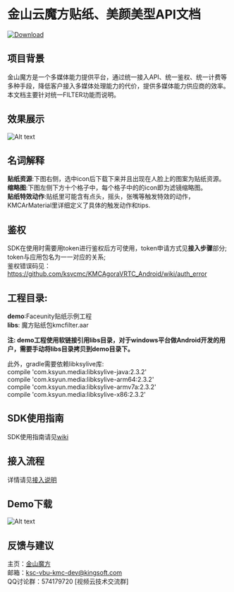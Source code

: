 # 金山云魔方贴纸、美颜美型API文档
[ ![Download](https://api.bintray.com/packages/ksvcmc/KMCFilter/libkmcfilter_faceunity/images/download.svg) ](https://bintray.com/ksvcmc/KMCFilter/libkmcfilter_faceunity/_latestVersion)

## 项目背景
金山魔方是一个多媒体能力提供平台，通过统一接入API、统一鉴权、统一计费等多种手段，降低客户接入多媒体处理能力的代价，提供多媒体能力供应商的效率。 本文档主要针对统一FILTER功能而说明。
## 效果展示
![Alt text](https://raw.githubusercontent.com/wiki/ksvcmc/KMCFuFilter_iOS/img.jpg)
## 名词解释
**贴纸资源**:下图右侧，选中icon后下载下来并且出现在人脸上的图案为贴纸资源。  
**缩略图**:下图左侧下方十个格子中，每个格子中的的icon即为滤镜缩略图。  
**贴纸特效动作**:贴纸里可能含有点头，摇头，张嘴等触发特效的动作，KMCArMaterial里详细定义了具体的触发动作和tips.  
## 鉴权
SDK在使用时需要用token进行鉴权后方可使用，token申请方式见**接入步骤**部分;  
token与应用包名为一一对应的关系;  
鉴权错误码见：https://github.com/ksvcmc/KMCAgoraVRTC_Android/wiki/auth_error

## 工程目录:     
**demo**:Faceunity贴纸示例工程  
**libs**: 魔方贴纸包kmcfilter.aar

**注: demo工程使用软链接引用libs目录，对于windows平台做Android开发的用户，需要手动将libs目录拷贝到demo目录下。**

此外，gradle需要依赖libksylive库:   
compile 'com.ksyun.media:libksylive-java:2.3.2'   
compile 'com.ksyun.media:libksylive-arm64:2.3.2'  
compile 'com.ksyun.media:libksylive-armv7a:2.3.2'  
compile 'com.ksyun.media:libksylive-x86:2.3.2'  

## SDK使用指南  
SDK使用指南请见[wiki](https://github.com/ksvcmc/KMCFuFilter_Android/wiki)

## 接入流程
详情请见[接入说明](https://github.com/ksvcmc/KMCFuFilter_Android/wiki/token_apply)

## Demo下载
![Alt text](https://raw.githubusercontent.com/wiki/ksvcmc/KMCFuFilter_Android/fu_android.png)
## 反馈与建议  
主页：[金山魔方](https://docs.ksyun.com/read/latest/142/_book/index.html)  
邮箱：ksc-vbu-kmc-dev@kingsoft.com  
QQ讨论群：574179720 [视频云技术交流群] 
